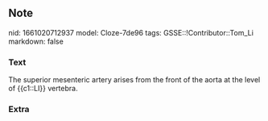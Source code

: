 ## Note
nid: 1661020712937
model: Cloze-7de96
tags: GSSE::!Contributor::Tom_Li
markdown: false

### Text
<div>
  The superior mesenteric artery arises from the front of the aorta
  at the level of {{c1::LI}} vertebra.
</div>

### Extra

